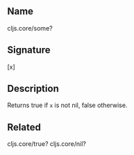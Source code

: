 ## Name
cljs.core/some?

## Signature
[x]

## Description

Returns true if `x` is not nil, false otherwise.

## Related
cljs.core/true?
cljs.core/nil?
